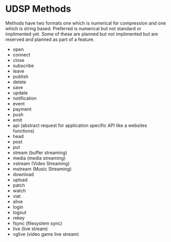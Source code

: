 # UDSP Methods

Methods have two formats one which is numerical for compression and one which is string based. Preferred is numerical but not standard or implimented yet. Some of these are planned but not implimented but are reserved and planned as part of a feature.

- open
- connect
- close
- subscribe
- leave
- publish
- delete
- save
- update
- notification
- event
- payment
- push
- emit
- api (abstract request for application specific API like a websites functions)
- head
- post
- put
- stream (buffer streaming)
- media (media streaming)
- vstream (Video Streaming)
- mstream (Music Streaming)
- download
- upload
- patch
- watch
- viat
- alive
- login
- logout
- rekey
- fsync (filesystem sync)
- live (live stream)
- vglive (video game live stream)
